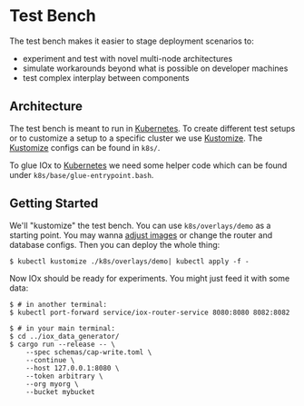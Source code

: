 # Test Bench

The test bench makes it easier to stage deployment scenarios to:

- experiment and test with novel multi-node architectures
- simulate workarounds beyond what is possible on developer machines
- test complex interplay between components

## Architecture
The test bench is meant to run in [Kubernetes]. To create different test setups or to customize a setup to a specific
cluster we use [Kustomize]. The [Kustomize] configs can be found in `k8s/`.

To glue IOx to [Kubernetes] we need some helper code which can be found under `k8s/base/glue-entrypoint.bash`.

## Getting Started
We'll "kustomize" the test bench. You can use `k8s/overlays/demo` as a starting point. You may wanna
[adjust images](https://kubectl.docs.kubernetes.io/references/kustomize/kustomization/images/) or change the router and
database configs. Then you can deploy the whole thing:

```console
$ kubectl kustomize ./k8s/overlays/demo| kubectl apply -f -
```

Now IOx should be ready for experiments. You might just feed it with some data:

```console
$ # in another terminal:
$ kubectl port-forward service/iox-router-service 8080:8080 8082:8082

$ # in your main terminal:
$ cd ../iox_data_generator/
$ cargo run --release -- \
    --spec schemas/cap-write.toml \
    --continue \
    --host 127.0.0.1:8080 \
    --token arbitrary \
    --org myorg \
    --bucket mybucket
```


[Kustomize]: https://kustomize.io/
[Kubernetes]: https://kubernetes.io/
